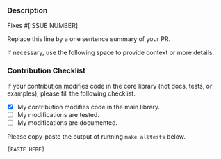 ### Description

Fixes #[ISSUE NUMBER]

Replace this line by a one sentence summary of your PR.

If necessary, use the following space to provide context or more details.

### Contribution Checklist

If your contribution modifies code in the core library (not docs, tests, or examples), please fill the following checklist.

- [x] My contribution modifies code in the main library.
- [ ] My modifications are tested.
- [ ] My modifications are documented.

Please copy-paste the output of running `make alltests` below.

~~~shell
[PASTE HERE]
~~~
